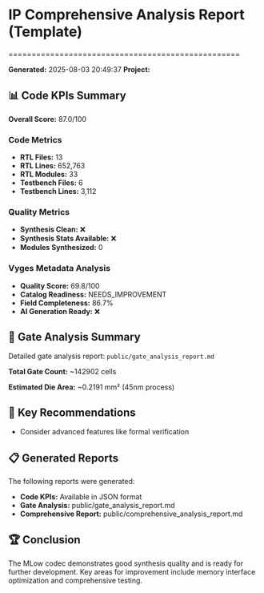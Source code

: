 # IP Comprehensive Analysis Report (Template)
==================================================

**Generated:** 2025-08-03 20:49:37
**Project:** 

## 📊 Code KPIs Summary

**Overall Score:** 87.0/100

### Code Metrics
- **RTL Files:** 13
- **RTL Lines:** 652,763
- **RTL Modules:** 33
- **Testbench Files:** 6
- **Testbench Lines:** 3,112

### Quality Metrics
- **Synthesis Clean:** ❌
- **Synthesis Stats Available:** ❌
- **Modules Synthesized:** 0

### Vyges Metadata Analysis
- **Quality Score:** 69.8/100
- **Catalog Readiness:** NEEDS_IMPROVEMENT
- **Field Completeness:** 86.7%
- **AI Generation Ready:** ❌

## 🔧 Gate Analysis Summary

Detailed gate analysis report: `public/gate_analysis_report.md`

**Total Gate Count:** ~142902 cells

**Estimated Die Area:** ~0.2191 mm² (45nm process)

## 🎯 Key Recommendations

- Consider advanced features like formal verification

## 📋 Generated Reports

The following reports were generated:
- **Code KPIs:** Available in JSON format
- **Gate Analysis:** public/gate_analysis_report.md
- **Comprehensive Report:** public/comprehensive_analysis_report.md

## 🏆 Conclusion

The MLow codec demonstrates good synthesis quality and is ready for further development.
Key areas for improvement include memory interface optimization and comprehensive testing.
